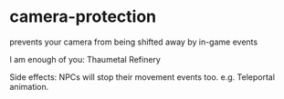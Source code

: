 # camera-protection
prevents your camera from being shifted away by in-game events

I am enough of you: Thaumetal Refinery

Side effects: NPCs will stop their movement events too. e.g. Teleportal animation.
